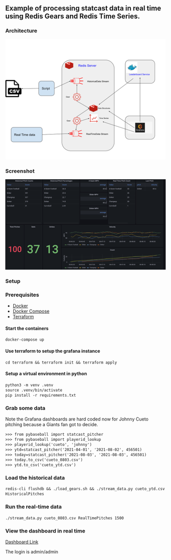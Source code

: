 ## Example of processing statcast data in real time using Redis Gears and Redis Time Series.

### Architecture

![img](docs/baseball_demo.svg)


### Screenshot

![img](docs/screenshot.png)


### Setup

### Prerequisites 
- [Docker](https://www.docker.com/products/docker-desktop)
- [Docker Compose](https://docs.docker.com/compose/install/)
- [Terraform](https://www.terraform.io/downloads.html)


#### Start the containers

```
docker-compose up
```

#### Use terraform to setup the grafana instance

```
cd terraform && terraform init && terraform apply
```

#### Setup a virtual environment in python

```
python3 -m venv .venv
source .venv/bin/activate
pip install -r requirements.txt
```

### Grab some data

Note the Grafana dashboards are hard coded now for Johnny Cueto pitching because a Giants fan got to decide.

```
>>> from pybaseball import statcast_pitcher
>>> from pybaseball import playerid_lookup
>>> playerid_lookup('cueto', 'johnny')
>>> ytd=statcast_pitcher('2021-04-01', '2021-08-02', 456501)
>>> today=statcast_pitcher('2021-08-03', '2021-08-03', 456501)
>>> today.to_csv('cueto_0803.csv')
>>> ytd.to_csv('cueto_ytd.csv')
```


### Load the historical data

```
redis-cli flushdb && ./load_gears.sh && ./stream_data.py cueto_ytd.csv HistoricalPitches
```

### Run the real-time data

```
./stream_data.py cueto_0803.csv RealTimePitches 1500
```

### View the dashboard in real time

[Dashboard Link](http://localhost:3000/d/OYw4XXtnk/pitches?orgId=1&from=now-15m&to=now&refresh=1s)

The login is admin/admin